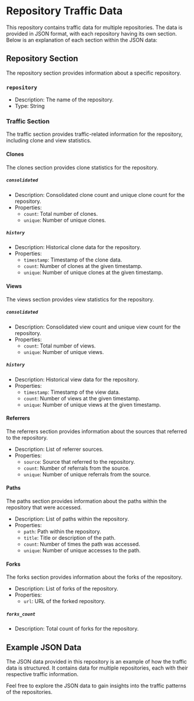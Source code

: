 # Repository Traffic Data

This repository contains traffic data for multiple repositories. The data is provided in JSON format, with each repository having its own section. Below is an explanation of each section within the JSON data:

## Repository Section

The repository section provides information about a specific repository.

### `repository`

- Description: The name of the repository.
- Type: String

### Traffic Section

The traffic section provides traffic-related information for the repository, including clone and view statistics.

#### Clones

The clones section provides clone statistics for the repository.

##### `consolidated`

- Description: Consolidated clone count and unique clone count for the repository.
- Properties:
  - `count`: Total number of clones.
  - `unique`: Number of unique clones.

##### `history`

- Description: Historical clone data for the repository.
- Properties:
  - `timestamp`: Timestamp of the clone data.
  - `count`: Number of clones at the given timestamp.
  - `unique`: Number of unique clones at the given timestamp.

#### Views

The views section provides view statistics for the repository.

##### `consolidated`

- Description: Consolidated view count and unique view count for the repository.
- Properties:
  - `count`: Total number of views.
  - `unique`: Number of unique views.

##### `history`

- Description: Historical view data for the repository.
- Properties:
  - `timestamp`: Timestamp of the view data.
  - `count`: Number of views at the given timestamp.
  - `unique`: Number of unique views at the given timestamp.

#### Referrers

The referrers section provides information about the sources that referred to the repository.

- Description: List of referrer sources.
- Properties:
  - `source`: Source that referred to the repository.
  - `count`: Number of referrals from the source.
  - `unique`: Number of unique referrals from the source.

#### Paths

The paths section provides information about the paths within the repository that were accessed.

- Description: List of paths within the repository.
- Properties:
  - `path`: Path within the repository.
  - `title`: Title or description of the path.
  - `count`: Number of times the path was accessed.
  - `unique`: Number of unique accesses to the path.

#### Forks

The forks section provides information about the forks of the repository.

- Description: List of forks of the repository.
- Properties:
  - `url`: URL of the forked repository.

##### `forks_count`

- Description: Total count of forks for the repository.

## Example JSON Data

The JSON data provided in this repository is an example of how the traffic data is structured. It contains data for multiple repositories, each with their respective traffic information.

Feel free to explore the JSON data to gain insights into the traffic patterns of the repositories.